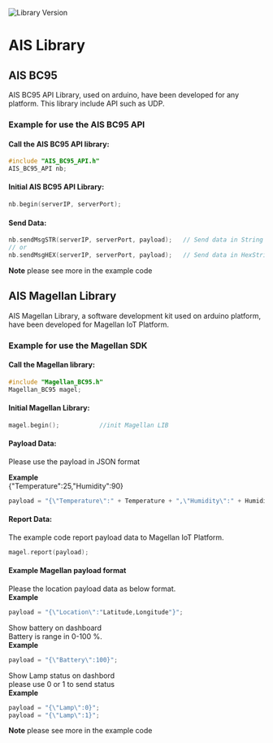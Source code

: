 ![Library Version](https://img.shields.io/badge/Version-1.1.2-green)

# AIS Library

## AIS BC95
AIS BC95 API Library, used on arduino, have been developed for 
any platform. This library include API such as UDP.
### Example for use the AIS BC95 API
#### Call the AIS BC95 API library:
```cpp
#include "AIS_BC95_API.h"
AIS_BC95_API nb;
```
#### Initial AIS BC95 API Library:
```cpp
nb.begin(serverIP, serverPort);    
```

#### Send Data:
```cpp
nb.sendMsgSTR(serverIP, serverPort, payload);   // Send data in String 
// or
nb.sendMsgHEX(serverIP, serverPort, payload);   // Send data in HexString   
```
 **Note** please see more in the example code  
 
## AIS Magellan Library
AIS Magellan Library, a software development kit used on arduino platform, have been developed for 
Magellan IoT Platform.  

### Example for use the Magellan SDK
#### Call the Magellan library:
```cpp
#include "Magellan_BC95.h"
Magellan_BC95 magel;
```
#### Initial Magellan Library:
```cpp
magel.begin();           //init Magellan LIB
```
#### Payload Data: 
Please use the payload in JSON format 

**Example**\
{"Temperature":25,"Humidity":90}

```cpp
payload = "{\"Temperature\":" + Temperature + ",\"Humidity\":" + Humidity + "}";
```
#### Report Data:
The example code report payload data to Magellan IoT Platform.
```cpp
magel.report(payload);
```
#### Example Magellan payload format
Please the location payload data as below format.\
**Example**
```cpp
payload = "{\"Location\":"Latitude,Longitude"}";
```
Show battery on dashboard\
Battery is range in 0-100 %.\
**Example**
```cpp
payload = "{\"Battery\":100}";   
```
Show Lamp status on dashbord\
please use 0 or 1 to send status\
**Example**
```cpp
payload = "{\"Lamp\":0}"; 
payload = "{\"Lamp\":1}";
```
**Note** please see more in the example code 
